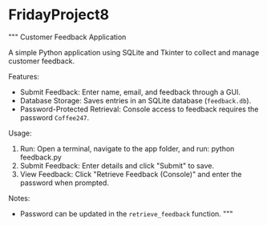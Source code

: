 # FridayProject8
"""
Customer Feedback Application

A simple Python application using SQLite and Tkinter to collect and manage customer feedback.

Features:
- Submit Feedback: Enter name, email, and feedback through a GUI.
- Database Storage: Saves entries in an SQLite database (`feedback.db`).
- Password-Protected Retrieval: Console access to feedback requires the password `Coffee247`.

Usage:
1. Run: Open a terminal, navigate to the app folder, and run:
       python feedback.py
2. Submit Feedback: Enter details and click "Submit" to save.
3. View Feedback: Click "Retrieve Feedback (Console)" and enter the password when prompted.

Notes:
- Password can be updated in the `retrieve_feedback` function.
"""

